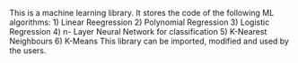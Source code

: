 This is a machine learning library.
It stores the code of the following ML algorithms:
    1) Linear Reegression
    2) Polynomial Regression
    3) Logistic Regression
    4) n- Layer Neural Network for classification
    5) K-Nearest Neighbours
    6) K-Means
This library can be imported, modified and used by the users.
